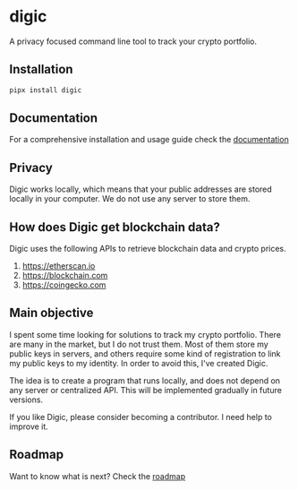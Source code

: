 # digic
 
A privacy focused command line tool to track your crypto portfolio.

## Installation

```bash
pipx install digic
```

## Documentation

For a comprehensive installation and usage guide check the [documentation](https://docs.digic.app)

## Privacy

Digic works locally, which means that your public addresses are stored locally in your computer. We do not use any 
server to store them. 

## How does Digic get blockchain data?

Digic uses the following APIs to retrieve blockchain data and crypto prices.

1. https://etherscan.io
2. https://blockchain.com
3. https://coingecko.com

## Main objective

I spent some time looking for solutions to track my crypto portfolio. There are many in the market, but I do not trust
them. Most of them store my public keys in servers, and others require some kind of registration to link my public keys 
to my identity. In order to avoid this, I've created Digic.

The idea is to create a program that runs locally, and does not depend on any server or centralized API. This will be 
implemented gradually in future versions.

If you like Digic, please consider becoming a contributor. I need help to improve it.

## Roadmap 

Want to know what is next? Check the [roadmap](https://github.com/denniscm190/digic/projects?type=beta)
